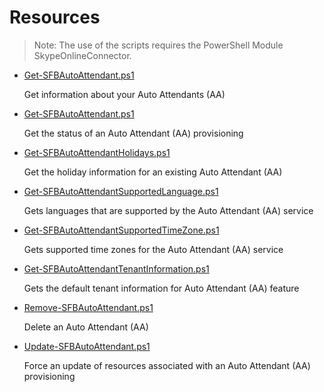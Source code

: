 # Resources

> Note: The use of the scripts requires the PowerShell Module SkypeOnlineConnector.

+ [Get-SFBAutoAttendant.ps1](./Get-SFBAutoAttendant.ps1)

  Get information about your Auto Attendants (AA)

+ [Get-SFBAutoAttendant.ps1](./Get-SFBAutoAttendant.ps1)

  Get the status of an Auto Attendant (AA) provisioning

+ [Get-SFBAutoAttendantHolidays.ps1](./Get-SFBAutoAttendantHolidays.ps1)

  Get the holiday information for an existing Auto Attendant (AA)   

+ [Get-SFBAutoAttendantSupportedLanguage.ps1](./Get-SFBAutoAttendantSupportedLanguage.ps1)

  Gets languages that are supported by the Auto Attendant (AA) service 

+ [Get-SFBAutoAttendantSupportedTimeZone.ps1](./Get-SFBAutoAttendantSupportedTimeZone.ps1)

  Gets supported time zones for the Auto Attendant (AA) service

+ [Get-SFBAutoAttendantTenant​Information.ps1](./Get-SFBAutoAttendantTenant​Information.ps1)

  Gets the default tenant information for Auto Attendant (AA) feature

+ [Remove-SFBAutoAttendant.ps1](./Remove-SFBAutoAttendant.ps1)

  Delete an Auto Attendant (AA)

+ [Update-SFBAutoAttendant.ps1](./Update-SFBAutoAttendant.ps1)

  Force an update of resources associated with an Auto Attendant (AA) provisioning             
